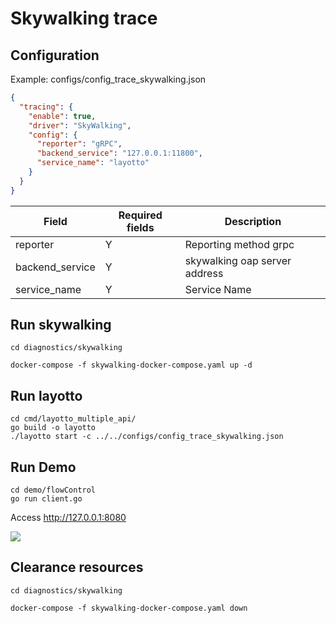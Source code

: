 # Skywalking trace 

## Configuration

Example: configs/config_trace_skywalking.json

````json
{
  "tracing": {
    "enable": true,
    "driver": "SkyWalking",
    "config": {
      "reporter": "gRPC",
      "backend_service": "127.0.0.1:11800",
      "service_name": "layotto"
    }
  }
}
````

| Field            | Required fields | Description  |
|------------------|-----|--------------------------|
| reporter         | Y   | Reporting method grpc               |
| backend_service  | Y   | skywalking oap server address |
| service_name     | Y   | Service Name                     |

## Run skywalking

````shell
cd diagnostics/skywalking

docker-compose -f skywalking-docker-compose.yaml up -d
````

## Run layotto

````shell
cd cmd/layotto_multiple_api/
go build -o layotto
./layotto start -c ../../configs/config_trace_skywalking.json
````

## Run Demo

````shell
cd demo/flowControl
go run client.go
````

Access http://127.0.0.1:8080

![](../../../img/trace/sky.png)

## Clearance resources

````shell
cd diagnostics/skywalking

docker-compose -f skywalking-docker-compose.yaml down
````